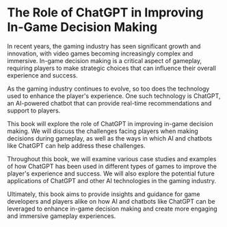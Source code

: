 The Role of ChatGPT in Improving In-Game Decision Making
======================================================================

In recent years, the gaming industry has seen significant growth and innovation, with video games becoming increasingly complex and immersive. In-game decision making is a critical aspect of gameplay, requiring players to make strategic choices that can influence their overall experience and success.

As the gaming industry continues to evolve, so too does the technology used to enhance the player's experience. One such technology is ChatGPT, an AI-powered chatbot that can provide real-time recommendations and support to players.

This book will explore the role of ChatGPT in improving in-game decision making. We will discuss the challenges facing players when making decisions during gameplay, as well as the ways in which AI and chatbots like ChatGPT can help address these challenges.

Throughout this book, we will examine various case studies and examples of how ChatGPT has been used in different types of games to improve the player's experience and success. We will also explore the potential future applications of ChatGPT and other AI technologies in the gaming industry.

Ultimately, this book aims to provide insights and guidance for game developers and players alike on how AI and chatbots like ChatGPT can be leveraged to enhance in-game decision making and create more engaging and immersive gameplay experiences.
